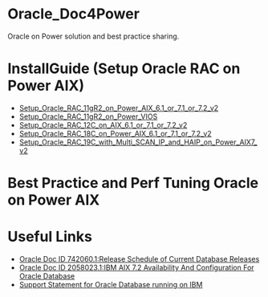 # Oracle_Doc4Power
Oracle on Power solution and best practice sharing.

# InstallGuide (Setup Oracle RAC on Power AIX)
* [Setup_Oracle_RAC_11gR2_on_Power_AIX_6.1_or_7.1_or_7.2_v2](https://github.com/powerfans/Oracle_Doc4Power/releases/download/InstallGuide/Setup_Oracle_RAC_11gR2_on_Power_AIX_6.1_or_7.1_or_7.2_v2.pdf)
* [Setup_Oracle_RAC_11gR2_on_Power_VIOS](https://github.com/powerfans/Oracle_Doc4Power/releases/download/InstallGuide/Setup_Oracle_RAC_11gR2_on_Power_VIOS.pdf)
* [Setup_Oracle_RAC_12C_on_AIX_6.1_or_7.1_or_7.2_v2](https://github.com/powerfans/Oracle_Doc4Power/releases/download/InstallGuide/Setup_Oracle_RAC_12C_on_AIX_6.1_or_7.1_or_7.2_v2.pdf)
* [Setup_Oracle_RAC_18C_on_Power_AIX_6.1_or_7.1_or_7.2_v2](https://github.com/powerfans/Oracle_Doc4Power/releases/download/InstallGuide/Setup_Oracle_RAC_18C_on_Power_AIX_6.1_or_7.1_or_7.2_v2.pdf)
* [Setup_Oracle_RAC_19C_with_Multi_SCAN_IP_and_HAIP_on_Power_AIX7_v2](https://github.com/powerfans/Oracle_Doc4Power/releases/download/InstallGuide/Setup_Oracle_RAC_19C_with_Multi_SCAN_IP_and_HAIP_on_Power_AIX7_v2.pdf)

# Best Practice and Perf Tuning Oracle on Power AIX

# Useful Links
* [Oracle Doc ID 742060.1:Release Schedule of Current Database Releases](https://support.oracle.com/knowledge/Oracle%20Database%20Products/742060_1.html)
* [Oracle Doc ID 2058023.1:IBM AIX 7.2 Availability And Configuration For Oracle Database](
https://support.oracle.com/knowledge/Oracle%20Database%20Products/2058023_1.html)
* [Support Statement for Oracle Database running on IBM](https://support.oracle.com/knowledge/Oracle%20Database%20Products/2766930_1.html)


